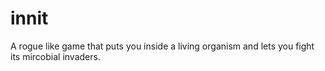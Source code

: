 # innit

A rogue like game that puts you inside a living organism and lets you fight its mircobial invaders.
